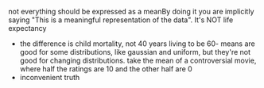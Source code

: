not everything should be expressed as a meanBy doing it you are implicitly saying "This is a meaningful representation of the data". It's NOT
life expectancy
- the difference is child mortality, not 40 years living to be 60- means are good for some distributions, like gaussian and uniform, but they're not good for changing distributions.
take the mean of a controversial movie, where half the ratings are 10 and the other half are 0
- inconvenient truth